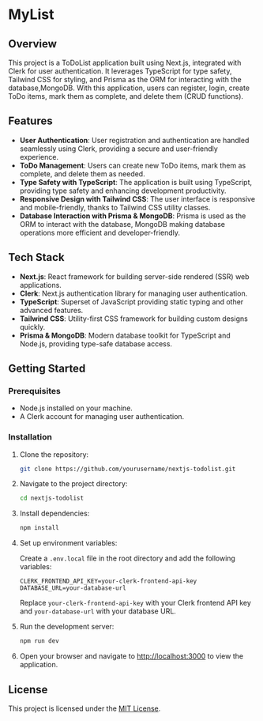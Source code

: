 <h1>MyList</h1>

## Overview

This project is a ToDoList application built using Next.js, integrated with Clerk for user authentication. It leverages TypeScript for type safety, Tailwind CSS for styling, and Prisma as the ORM for interacting with the database,MongoDB. With this application, users can register, login, create ToDo items, mark them as complete, and delete them (CRUD functions).

## Features

- **User Authentication**: User registration and authentication are handled seamlessly using Clerk, providing a secure and user-friendly experience.
- **ToDo Management**: Users can create new ToDo items, mark them as complete, and delete them as needed.
- **Type Safety with TypeScript**: The application is built using TypeScript, providing type safety and enhancing development productivity.
- **Responsive Design with Tailwind CSS**: The user interface is responsive and mobile-friendly, thanks to Tailwind CSS utility classes.
- **Database Interaction with Prisma & MongoDB**: Prisma is used as the ORM to interact with the database, MongoDB making database operations more efficient and developer-friendly.

## Tech Stack

- **Next.js**: React framework for building server-side rendered (SSR) web applications.
- **Clerk**: Next.js authentication library for managing user authentication.
- **TypeScript**: Superset of JavaScript providing static typing and other advanced features.
- **Tailwind CSS**: Utility-first CSS framework for building custom designs quickly.
- **Prisma & MongoDB**: Modern database toolkit for TypeScript and Node.js, providing type-safe database access.

## Getting Started

### Prerequisites

- Node.js installed on your machine.
- A Clerk account for managing user authentication.

### Installation

1. Clone the repository:

   ```bash
   git clone https://github.com/yourusername/nextjs-todolist.git
   ```

2. Navigate to the project directory:

   ```bash
   cd nextjs-todolist
   ```

3. Install dependencies:

   ```bash
   npm install
   ```

4. Set up environment variables:

   Create a `.env.local` file in the root directory and add the following variables:

   ```plaintext
   CLERK_FRONTEND_API_KEY=your-clerk-frontend-api-key
   DATABASE_URL=your-database-url
   ```

   Replace `your-clerk-frontend-api-key` with your Clerk frontend API key and `your-database-url` with your database URL.

5. Run the development server:

   ```bash
   npm run dev
   ```

6. Open your browser and navigate to [http://localhost:3000](http://localhost:3000) to view the application.

## License

This project is licensed under the [MIT License](LICENSE).
```

